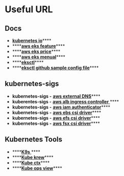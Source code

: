 # Useful URL

## Docs

* [**kubernetes io**](https://kubernetes.io/)\*\*\*\*
* \*\*\*\*[**aws eks feature**](https://aws.amazon.com/ko/eks/features/)\*\*\*\*
* \*\*\*\*[**aws eks price**](https://aws.amazon.com/ko/eks/pricing/)\*\*\*\*
* \*\*\*\*[**aws eks menual**](https://docs.aws.amazon.com/ko_kr/eks/latest/userguide/getting-started.html)\*\*\*\*
* \*\*\*\*[**eksctl**](https://eksctl.io/)\*\*\*\*
* \*\*\*\*[**eksctl github sample config file**](https://github.com/weaveworks/eksctl/tree/main/examples)\*\*\*\*

## kubernetes-sigs

* **kubernetes-sigs -** [**aws external DNS**](https://github.com/kubernetes-sigs/external-dns)\*\*\*\*
* **kuberentes-sigs -** [**aws alb ingress controller** ](https://github.com/kubernetes-sigs/aws-alb-ingress-controller)\*\*\*\*
* **kubernetes-sigs -** [**aws iam authenticator**](https://github.com/kubernetes-sigs/aws-iam-authenticator)\*\*\*\*
* **kubernetes-sigs -** [**aws ebs csi driver**](https://github.com/kubernetes-sigs/aws-ebs-csi-driver)\*\*\*\*
* **kubernetes-sigs -** [**aws efs csi driver**](https://github.com/kubernetes-sigs/aws-efs-csi-driver)\*\*\*\*
* **kubernetes-sigs -** [**aws fsx csi driver**](https://github.com/kubernetes-sigs/aws-fsx-csi-driver)\*\*\*\*

## Kubernetes Tools

* \*\*\*\*[**K9s** ](https://github.com/derailed/k9s)\*\*\*\*
* \*\*\*\*[**Kube krew**](https://github.com/kubernetes-sigs/krew)\*\*\*\*
* \*\*\*\*[**Kube ctx**](https://github.com/kubernetes-sigs/krew-index/blob/master/plugins.md)\*\*\*\*
* \*\*\*\*[**Kube ops view**](https://codeberg.org/hjacobs/kube-ops-view)\*\*\*\*



 





